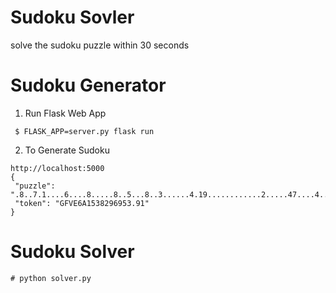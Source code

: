 # Sudoku Sovler
  solve the sudoku puzzle within 30 seconds
# Sudoku Generator
1. Run Flask Web App
```
 $ FLASK_APP=server.py flask run
 ```
 
 2. To Generate Sudoku
 ```
http://localhost:5000 
{
  "puzzle": ".8..7.1....6....8.....8..5...8..3......4.19............2.....47....4....1........",
  "token": "GFVE6A1538296953.91"
}
 ```
 
 # Sudoku Solver
 
 ```
 # python solver.py
 ```
